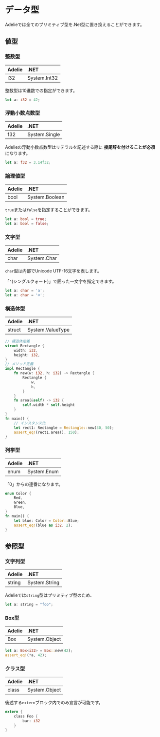 # データ型

Adelieでは全てのプリミティブ型を.Net型に置き換えることができます。

## 値型

### 整数型

| Adelie | .NET         |
| :----- | :----------- |
| i32    | System.Int32 |

整数型は10進数での指定ができます。

```rust
let a: i32 = 42;
```

### 浮動小数点数型

| Adelie | .NET          |
| :----- | :------------ |
| f32    | System.Single |

Adelieの浮動小数点数型はリテラルを記述する際に **接尾辞を付けることが必須** になります。

```rust
let a: f32 = 3.14f32;
```

### 論理値型

| Adelie | .NET           |
| :----- | :------------- |
| bool   | System.Boolean |

`true`または`false`を指定することができます。

```rust
let a: bool = true;
let a: bool = false;
```

### 文字型

| Adelie | .NET           |
| :----- | :------------- |
| char   | System.Char    |

`char`型は内部でUnicode UTF-16文字を表します。

「`'`(シングルクォート)」で囲った一文字を指定できます。

```rust
let a: char = 'a';
let a: char = '☺';
```

### 構造体型

| Adelie | .NET             |
| :----- | :--------------- |
| struct | System.ValueType |

```rust
// 構造体定義
struct Rectangle {
    width: i32,
    height: i32,
}
// メソッド定義
impl Rectangle {
    fn new(w: i32, h: i32) -> Rectangle {
        Rectangle {
            w,
            h,
        }
    }
    fn area(&self) -> i32 {
        self.width * self.height
    }
}
fn main() {
    // インスタンス化
    let rect1: Rectangle = Rectangle::new(30, 50);
    assert_eq!(rect1.area(), 150);
}
```

### 列挙型

| Adelie | .NET        |
| :----- | :---------- |
| enum   | System.Enum |

「0」からの連番になります。

```rust
enum Color {
    Red,
    Green,
    Blue,
}
fn main() {
    let blue: Color = Color::Blue;
    assert_eq!(blue as i32, 2);
}
```

## 参照型

### 文字列型

| Adelie | .NET          |
| :----- | :------------ |
| string | System.String |

Adelieでは`string`型はプリミティブ型のため、

```rust
let a: string = "foo";
```

### Box型

| Adelie | .NET          |
| :----- | :------------ |
| Box    | System.Object |

```rust
let a: Box<i32> = Box::new(42);
assert_eq!(*a, 42);
```

### クラス型

| Adelie | .NET          |
| :----- | :------------ |
| class  | System.Object |

後述する`extern`ブロック内でのみ宣言が可能です。

```rust
extern {
    class Foo {
        bar: i32
    }
}
```

